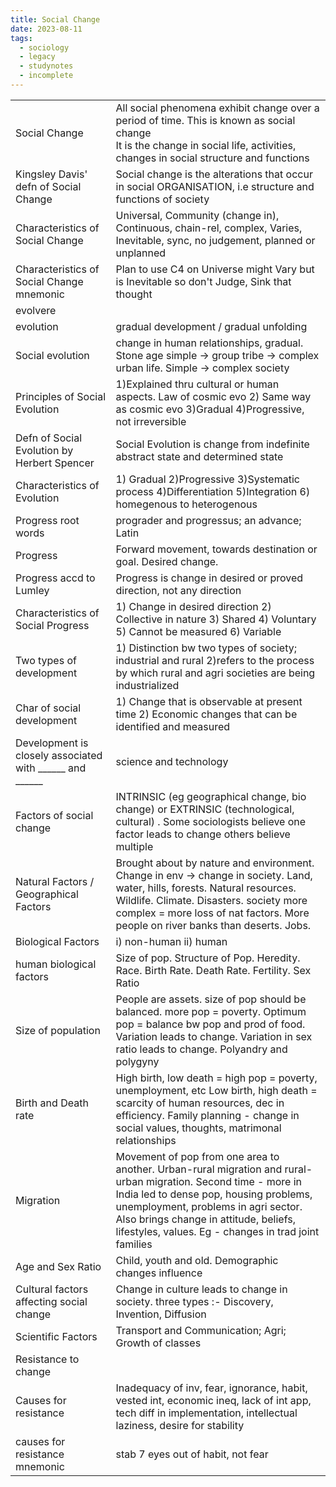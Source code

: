 ```yaml
---
title: Social Change
date: 2023-08-11
tags:
  - sociology
  - legacy
  - studynotes
  - incomplete
---
```


|                                                          |                                                                                                                                                                                                                                                                                                    |
| -------------------------------------------------------- | -------------------------------------------------------------------------------------------------------------------------------------------------------------------------------------------------------------------------------------------------------------------------------------------------- |
| Social Change                                            | All social phenomena exhibit change over a period of time. This is known as social change  <br>It is the change in social life, activities, changes in social structure and functions                                                                                                              |
| Kingsley Davis' defn of Social Change                    | Social change is the alterations that occur in social ORGANISATION, i.e structure and functions of society                                                                                                                                                                                         |
| Characteristics of Social Change                         | Universal, Community (change in), Continuous, chain-rel, complex, Varies, Inevitable, sync, no judgement, planned or unplanned                                                                                                                                                                     |
| Characteristics of Social Change mnemonic                | Plan to use C4 on Universe might Vary but is Inevitable so don't Judge, Sink that thought                                                                                                                                                                                                          |
| evolvere                                                 |                                                                                                                                                                                                                                                                                                    |
| evolution                                                | gradual development / gradual unfolding                                                                                                                                                                                                                                                            |
| Social evolution                                         | change in human relationships, gradual. Stone age simple -> group tribe -> complex urban life. Simple -> complex society                                                                                                                                                                           |
| Principles of Social Evolution                           | 1)Explained thru cultural or human aspects. Law of cosmic evo 2) Same way as cosmic evo 3)Gradual 4)Progressive, not irreversible                                                                                                                                                                  |
| Defn of Social Evolution by Herbert Spencer              | Social Evolution is change from indefinite abstract state and determined state                                                                                                                                                                                                                     |
| Characteristics of Evolution                             | 1) Gradual 2)Progressive 3)Systematic process 4)Differentiation 5)Integration 6) homegenous to heterogenous                                                                                                                                                                                        |
| Progress root words                                      | prograder and progressus; an advance; Latin                                                                                                                                                                                                                                                        |
| Progress                                                 | Forward movement, towards destination or goal. Desired change.                                                                                                                                                                                                                                     |
| Progress accd to Lumley                                  | Progress is change in desired or proved direction, not any direction                                                                                                                                                                                                                               |
| Characteristics of Social Progress                       | 1) Change in desired direction 2) Collective in nature 3) Shared 4) Voluntary 5) Cannot be measured 6) Variable                                                                                                                                                                                    |
| Two types of development                                 | 1) Distinction bw two types of society; industrial and rural 2)refers to the process by which rural and agri societies are being industrialized                                                                                                                                                    |
| Char of social development                               | 1) Change that is observable at present time 2) Economic changes that can be identified and measured                                                                                                                                                                                               |
| Development is closely associated with ______ and ______ | science and technology                                                                                                                                                                                                                                                                             |
| Factors of social change                                 | INTRINSIC (eg geographical change, bio change) or EXTRINSIC (technological, cultural) . Some sociologists believe one factor leads to change others believe multiple                                                                                                                               |
| Natural Factors / Geographical Factors                   | Brought about by nature and environment. Change in env -> change in society. Land, water, hills, forests. Natural resources. Wildlife. Climate. Disasters. society more complex = more loss of nat factors. More people on river banks than deserts. Jobs.                                         |
| Biological Factors                                       | i) non-human ii) human                                                                                                                                                                                                                                                                             |
| human biological factors                                 | Size of pop. Structure of Pop. Heredity. Race. Birth Rate. Death Rate. Fertility. Sex Ratio                                                                                                                                                                                                        |
| Size of population                                       | People are assets. size of pop should be balanced. more pop = poverty. Optimum pop = balance bw pop and prod of food. Variation leads to change. Variation in sex ratio leads to change. Polyandry and polygyny                                                                                    |
| Birth and Death rate                                     | High birth, low death = high pop = poverty, unemployment, etc Low birth, high death = scarcity of human resources, dec in efficiency. Family planning - change in social values, thoughts, matrimonal relationships                                                                                |
| Migration                                                | Movement of pop from one area to another. Urban-rural migration and rural-urban migration. Second time - more in India led to dense pop, housing problems, unemployment, problems in agri sector. Also brings change in attitude, beliefs, lifestyles, values. Eg - changes in trad joint families |
| Age and Sex Ratio                                        | Child, youth and old. Demographic changes influence                                                                                                                                                                                                                                                |
| Cultural factors affecting social change                 | Change in culture leads to change in society. three types :- Discovery, Invention, Diffusion                                                                                                                                                                                                       |
| Scientific Factors                                       | Transport and Communication; Agri; Growth of classes                                                                                                                                                                                                                                               |
| Resistance to change                                     |                                                                                                                                                                                                                                                                                                    |
| Causes for resistance                                    | Inadequacy of inv, fear, ignorance, habit, vested int, economic ineq, lack of int app, tech diff in implementation, intellectual laziness, desire for stability                                                                                                                                    |
| causes for resistance mnemonic                           | stab 7 eyes out of habit, not fear                                                                                                                                                                                                                                                                 |
